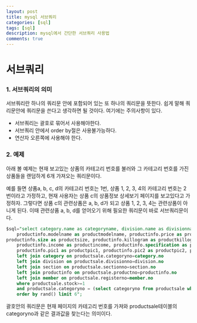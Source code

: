 ```yaml
---
layout: post
title: mysql 서브쿼리
categories: [sql]
tags: [sql]
description: mysql에서 간단한 서브쿼리 사용법
comments: true
---
```

# **서브쿼리**  
### 1. 서브쿼리의 의미  
서브쿼리란 하나의 쿼리문 안에 포함되어 있는 또 하나의 쿼리문을 뜻한다. 쉽게 말해 쿼리문안에 쿼리문을 쓴다고 생각하면 될 것이다. 여기에는 주의사항이 있다.  
  * 서브쿼리는 괄호로 묶어서 사용해야한다.  
  * 서브쿼리 안에서 order by절은 사용불가능하다.  
  * 연산자 오른쪽에 사용해야 한다.
  
### 2. 예제  
아래 볼 예제는 현재 보고있는 상품의 카테고리 번호를 불러와 그 카테고리 번호를 가진 상품들을 랜덤하게 6개 가져오는 쿼리문이다.

예를 들면 상품a, b, c, d의 카테고리 번호는 1번, 상품  1, 2, 3, 4의 카테고리 번호는 2번이라고 가정하고, 현재 사용자는 상품 c의 상품정보 상세보기 페이지를 보고있다고 가정하자. 그렇다면 상품 c의 관련상품은 a, b, d가 되고 상품 1, 2, 3, 4는 관련상품이 아니게 된다. 이때 관련상품 a, b, d를 얻어오기 위해 필요한 쿼리문이 바로 서브쿼리문이다.  
~~~sql
$sql="select category.name as categoryname, division.name as divisionname, section.name as sectionname,
	productinfo.modelname as productmodelname, productinfo.price as productprice, productinfo.volt as productvolt, productinfo.watt as productwatt, productinfo.date as productdate,
productinfo.size as productsize, productinfo.killogram as productkillogram, productinfo.color as productcolor, productinfo.feature as 		productfeature, productinfo.brand as productbrand, productinfo.madeby as productmadeby,
	productinfo.income as productincome, productinfo.specification as productspecification, productinfo.kc1 as productkc1, productinfo.kc2 as productkc2,
	productinfo.pic1 as productpic1, productinfo.pic2 as productpic2, productinfo.pic3 as productpic3, member.name as adminname, productsale.* from productsale
	left join category on productsale.categoryno=category.no
	left join division on productsale.divisionno=division.no
	left join section on productsale.sectionno=section.no
	left join productinfo on productsale.productno=productinfo.no
	left join member on productsale.registerno=member.no
	where productsale.stock>=1
	and productsale.categoryno = (select categoryno from productsale where no='$no')
	order by rand() limit 6";
~~~  
괄호안의 쿼리문은 현재 페이지의 카테고리 번호를 가져와 productsale테이블의 categoryno과 같은 결과값을 찾는다는 의미이다.

